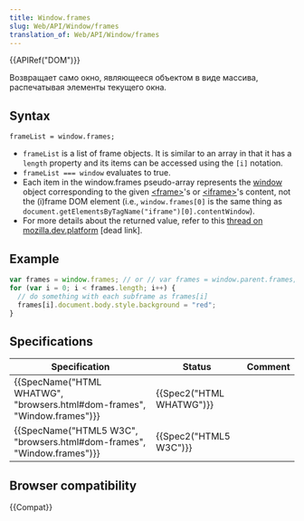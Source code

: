 ```yaml
---
title: Window.frames
slug: Web/API/Window/frames
translation_of: Web/API/Window/frames
---
```

{{APIRef("DOM")}}

Возвращает само окно, являющееся объектом в виде массива, распечатывая элементы текущего окна.

## Syntax

```
frameList = window.frames;
```

- `frameList` is a list of frame objects. It is similar to an array in that it has a `length` property and its items can be accessed using the `[i]` notation.
- `frameList === window` evaluates to true.
- Each item in the window\.frames pseudo-array represents the [window](/en/DOM/window "en/DOM/window") object corresponding to the given [\<frame>](/en/HTML/Element/frame "en/HTML/Element/frame")'s or [\<iframe>](/en/HTML/Element/iframe "en/HTML/Element/iframe")'s content, not the (i)frame DOM element (i.e., `window.frames[0]` is the same thing as `document.getElementsByTagName("iframe")[0].contentWindow`).
- For more details about the returned value, refer to this [thread on mozilla.dev.platform](http://groups.google.com/group/mozilla.dev.platform/browse_thread/thread/5628c6f346859d4f/169aa7004565066?hl=en&ie=UTF-8&oe=utf-8&q=window.frames&pli=1) \[dead link].

## Example

```js
var frames = window.frames; // or // var frames = window.parent.frames;
for (var i = 0; i < frames.length; i++) {
  // do something with each subframe as frames[i]
  frames[i].document.body.style.background = "red";
}
```

## Specifications

| Specification                                                                                    | Status                           | Comment |
| ------------------------------------------------------------------------------------------------ | -------------------------------- | ------- |
| {{SpecName("HTML WHATWG", "browsers.html#dom-frames", "Window.frames")}} | {{Spec2("HTML WHATWG")}} |         |
| {{SpecName("HTML5 W3C", "browsers.html#dom-frames", "Window.frames")}}     | {{Spec2("HTML5 W3C")}}     |         |

## Browser compatibility

{{Compat}}
